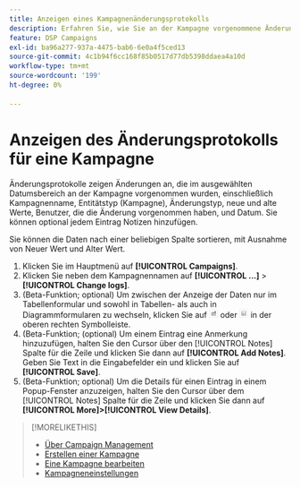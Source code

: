 ```yaml
---
title: Anzeigen eines Kampagnenänderungsprotokolls
description: Erfahren Sie, wie Sie an der Kampagne vorgenommene Änderungen anzeigen können.
feature: DSP Campaigns
exl-id: ba96a277-937a-4475-bab6-6e0a4f5ced13
source-git-commit: 4c1b94f6cc168f85b0517d77db5398ddaea4a10d
workflow-type: tm+mt
source-wordcount: '199'
ht-degree: 0%

---
```


# Anzeigen des Änderungsprotokolls für eine Kampagne

Änderungsprotokolle zeigen Änderungen an, die im ausgewählten Datumsbereich an der Kampagne vorgenommen wurden, einschließlich Kampagnenname, Entitätstyp (Kampagne), Änderungstyp, neue und alte Werte, Benutzer, die die Änderung vorgenommen haben, und Datum. Sie können optional jedem Eintrag Notizen hinzufügen.

Sie können die Daten nach einer beliebigen Spalte sortieren, mit Ausnahme von Neuer Wert und Alter Wert.

1. Klicken Sie im Hauptmenü auf **[!UICONTROL Campaigns]**.
1. Klicken Sie neben dem Kampagnennamen auf  **[!UICONTROL ...]** > **[!UICONTROL Change logs]**.
1. (Beta-Funktion; optional) Um zwischen der Anzeige der Daten nur im Tabellenformular und sowohl in Tabellen- als auch in Diagrammformularen zu wechseln, klicken Sie auf ![Tabellen- und Diagrammansicht](/help/dsp/assets/table-plus-chart-view.png "Tabellen- und Diagrammansicht") oder ![Tabellenansicht](/help/dsp/assets/table-view.png "Tabellenansicht") in der oberen rechten Symbolleiste.
1. (Beta-Funktion; (optional) Um einem Eintrag eine Anmerkung hinzuzufügen, halten Sie den Cursor über den [!UICONTROL Notes] Spalte für die Zeile und klicken Sie dann auf **[!UICONTROL Add Notes]**. Geben Sie Text in die Eingabefelder ein und klicken Sie auf **[!UICONTROL Save]**.
1. (Beta-Funktion; optional) Um die Details für einen Eintrag in einem Popup-Fenster anzuzeigen, halten Sie den Cursor über dem [!UICONTROL Notes] Spalte für die Zeile und klicken Sie dann auf **[!UICONTROL More]>[!UICONTROL View Details]**.

>[!MORELIKETHIS]
>
>* [Über Campaign Management](campaign-about.md)
>* [Erstellen einer Kampagne](campaign-create.md)
>* [Eine Kampagne bearbeiten](campaign-edit.md)
>* [Kampagneneinstellungen](campaign-settings.md)

